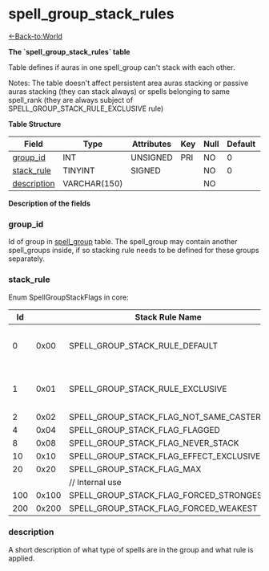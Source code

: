 # spell\_group\_stack\_rules

[<-Back-to:World](database-world)

**The \`spell\_group\_stack\_rules\` table**

Table defines if auras in one spell\_group can't stack with each other.

Notes: The table doesn't affect persistent area auras stacking or passive auras stacking (they can stack always) or spells belonging to same spell\_rank (they are always subject of SPELL\_GROUP\_STACK\_RULE\_EXCLUSIVE rule)

**Table Structure**

| Field                       | Type         | Attributes | Key | Null | Default | Extra | Comment |
| --------------------------- | ------------ | ---------- | --- | ---- | ------- | ----- | ------- |
| [group\_id](#groupid)       | INT          | UNSIGNED   | PRI | NO   | 0       |       |         |
| [stack\_rule](#stackrule)   | TINYINT      | SIGNED     |     | NO   | 0       |       |         |
| [description](#description) | VARCHAR(150) |            |     | NO   |         |       |         |

**Description of the fields**

### group\_id

Id of group in [spell\_group](spell_group#id) table. The spell\_group may contain another spell\_groups inside, if so stacking rule needs to be defined for these groups separately.

### stack\_rule

Enum SpellGroupStackFlags in core:

| Id  |       | Stack Rule Name                              | Description                                  |
| --- | ----- | -------------------------------------------- | -------------------------------------------- |
| 0   | 0x00  | SPELL\_GROUP\_STACK\_RULE\_DEFAULT           | No stacking rule defined - placeholder       |
| 1   | 0x01  | SPELL\_GROUP\_STACK\_RULE\_EXCLUSIVE         | Auras from group can't stack with each other |
| 2   | 0x02  | SPELL\_GROUP\_STACK\_FLAG\_NOT\_SAME\_CASTER |                                              |
| 4   | 0x04  | SPELL\_GROUP\_STACK\_FLAG\_FLAGGED           |                                              |
| 8   | 0x08  | SPELL\_GROUP\_STACK\_FLAG\_NEVER\_STACK      |                                              |
| 10  | 0x10  | SPELL\_GROUP\_STACK\_FLAG\_EFFECT\_EXCLUSIVE |                                              |
| 20  | 0x20  | SPELL\_GROUP\_STACK\_FLAG\_MAX               |                                              |
|     |       | // Internal use                              |                                              |
| 100 | 0x100 | SPELL\_GROUP\_STACK\_FLAG\_FORCED\_STRONGEST |                                              |
| 200 | 0x200 | SPELL\_GROUP\_STACK\_FLAG\_FORCED\_WEAKEST   |                                              |

### description

A short description of what type of spells are in the group and what rule is applied.
